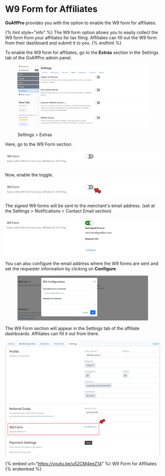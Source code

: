 # W9 Form for Affiliates

**GoAffPro** provides you with the option to enable the W9 form for affiliates.&#x20;

{% hint style="info" %}
The W9 form option allows you to easily collect the W9 form from your affiliates for tax filing. Affiliates can fill out the W9 form from their dashboard and submit it to you.&#x20;
{% endhint %}

To enable the W9 form for affiliates, go to the **Extras** section in the Settings tab of the GoAffPro admin panel.

<figure><img src="../../../.gitbook/assets/image (45).png" alt=""><figcaption><p>Settings > Extras</p></figcaption></figure>

Here, go to the W9 Form section.

![W9 Form](<../../../.gitbook/assets/image (1916).png>)

Now, enable the toggle.

![Enable the toggle](<../../../.gitbook/assets/Annotation 2020-06-03 010734.png>)

The signed W9 forms will be sent to the merchant's email address. (set at the Settings > Notifications > Contact Email section)

![Signed W9 forms will be sent to the merchant's email address](<../../../.gitbook/assets/image (1734).png>)

You can also configure the email address where the W9 forms are sent and set the requester information by clicking on **Configure**.

<figure><img src="../../../.gitbook/assets/image (46).png" alt=""><figcaption></figcaption></figure>

The W9 Form section will appear in the Settings tab of the affiliate dashboards. Affiliates can fill it out from there.&#x20;

![](<../../../.gitbook/assets/Annotation 2020-06-03 011210.png>)

{% embed url="https://youtu.be/u52CM4eeZ14" %}
W9 Form for Affiliates
{% endembed %}
